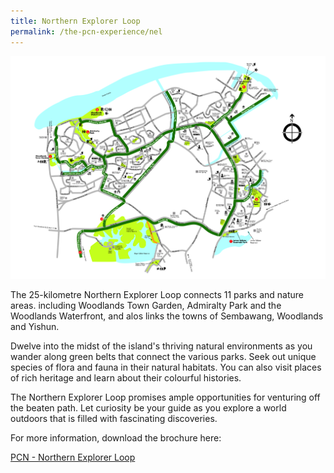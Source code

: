 ```yaml
---
title: Northern Explorer Loop
permalink: /the-pcn-experience/nel
---
```

![Alt text for image on Isomer site](/images/Northern%20Explorer%20Loop-01.jpg)


The 25-kilometre Northern Explorer Loop connects 11 parks and nature areas. including Woodlands Town Garden, Admiralty Park and the Woodlands Waterfront, and alos links the towns of Sembawang, Woodlands and Yishun.

Dwelve into the midst of the island's thriving natural environments as you wander along green belts that connect the various parks. Seek out unique species of flora and fauna in their natural habitats. You can also visit places of rich heritage and learn about their colourful histories.

The Northern Explorer Loop promises ample opportunities for venturing off the beaten path. Let curiosity be your guide as you explore a world outdoors that is filled with fascinating discoveries.

For more information, download the brochure here:

[PCN - Northern Explorer Loop](/files/PCN%20NEL%20Brochure.pdf)